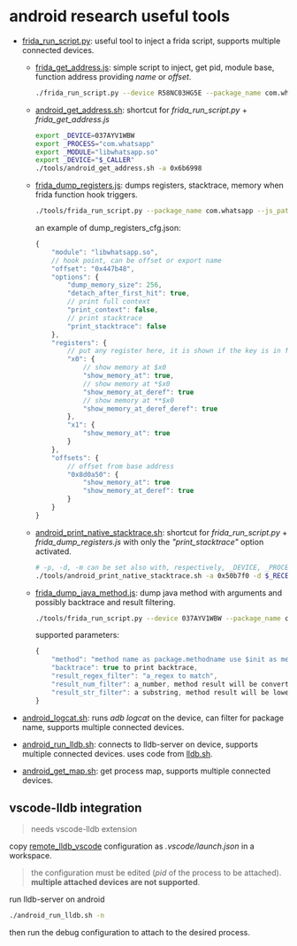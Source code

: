 # android research useful tools

- [frida_run_script.py](./frida_run_script.py): useful tool to inject a frida script, supports multiple connected devices.

  - [frida_get_address.js](./frida_get_address.js): simple script to inject, get pid, module base, function address providing *name* or *offset*.
  
    ~~~bash
    ./frida_run_script.py --device R58NC03HG5E --package_name com.whatsapp --js_path ./frida_get_address.js --parameters '{"module": "libwhatsapp.so", "offset": "0x48d198"}'
    ~~~
  
  - [android_get_address.sh](./android_get_address.sh): shortcut for *frida_run_script.py* + *frida_get_address.js*

    ~~~bash
    export _DEVICE=037AYV1WBW
    export _PROCESS="com.whatsapp"
    export _MODULE="libwhatsapp.so"
    export _DEVICE="$_CALLER"
    ./tools/android_get_address.sh -a 0x6b6998 
    ~~~

  - [frida_dump_registers.js](./frida_dump_registers.js): dumps registers, stacktrace, memory when frida function hook triggers.
  
    ~~~bash
    ./tools/frida_run_script.py --package_name com.whatsapp --js_path ./tools/frida_dump_registers.js --parameters ./tools/dump_registers_cfg.json --device $_CALLER
    ~~~

    an example of dump_registers_cfg.json:

    ~~~js
    {
        "module": "libwhatsapp.so",
        // hook point, can be offset or export name
        "offset": "0x447b48",
        "options": {
            "dump_memory_size": 256,
            "detach_after_first_hit": true,
            // print full context
            "print_context": false,
            // print stacktrace
            "print_stacktrace": false
        },
        "registers": {
            // put any register here, it is shown if the key is in frida this.context
            "x0": {
                // show memory at $x0
                "show_memory_at": true,
                // show memory at *$x0
                "show_memory_at_deref": true
                // show memory at **$x0
                "show_memory_at_deref_deref": true
            },
            "x1": {
                "show_memory_at": true
            }
        },
        "offsets": {
            // offset from base address
            "0x8d0a50": {
                "show_memory_at": true
                "show_memory_at_deref": true
            }
        }
    }    
    ~~~

  - [android_print_native_stacktrace.sh](./android_print_native_stacktrace.sh): shortcut for *frida_run_script.py* + *frida_dump_registers.js* with only the *"print_stacktrace"* option activated.
    
    ~~~bash
    # -p, -d, -m can be set also with, respectively, _DEVICE, _PROCESS, _MODULE environment variables
    ./tools/android_print_native_stacktrace.sh -a 0x50b7f0 -d $_RECEIVER -p com.whatsapp -m libwhatsapp.so
    ~~~

  - [frida_dump_java_method.js](./frida_dump_java_method.js): dump java method with arguments and possibly backtrace and result filtering.

    ~~~bash
    ./tools/frida_run_script.py --device 037AYV1WBW --package_name com.whatsapp --js_path ./tools/frida_dump_java_method.js --parameters '{"method": "com.whatsapp.protocol.VoipStanzaChildNode.toProtocolTreeNode", "result_regex_filter": "^<offer"}'
    ~~~

    supported parameters:

    ~~~js
    {
        "method": "method name as package.methodname use $init as methodname for constructor",
        "backtrace": true to print backtrace,
        "result_regex_filter": "a_regex to match",
        "result_num_filter": a_number, method result will be converted to string and compared,
        "result_str_filter": a substring, method result will be lowercased and indexOf() called on it
    }
    ~~~

- [android_logcat.sh](./adb_logcat.py): runs *adb logcat* on the device, can filter for package name, supports multiple connected devices.

- [android_run_lldb.sh](./android_run_lldb.sh): connects to lldb-server on device, supports multiple connected devices. uses code from [lldb.sh](https://github.com/ihnorton/lldb.sh).

- [android_get_map.sh](./android_get_map.sh): get process map, supports multiple connected devices.

## vscode-lldb integration

> needs vscode-lldb extension

copy [remote_lldb_vscode](./remote_lldb_vscode.json) configuration as *.vscode/launch.json* in a workspace.

> the configuration must be edited (*pid* of the process to be attached). **multiple attached devices are not supported**.

run lldb-server on android

~~~bash
./android_run_lldb.sh -n
~~~

then run the debug configuration to attach to the desired process.

